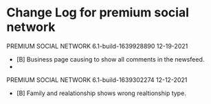 # Change Log for premium social network

PREMIUM SOCIAL NETWORK 6.1-build-1639928890  12-19-2021
- [B] Business page causing to show all comments in the newsfeed.
- 
PREMIUM SOCIAL NETWORK 6.1-build-1639302274  12-12-2021
- [B] Family and realationship shows wrong realtionship type.
